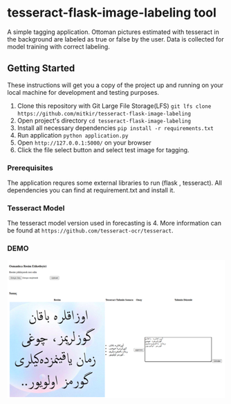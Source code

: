 # tesseract-flask-image-labeling tool
A simple tagging application. Ottoman pictures estimated with tesseract in the background are labeled as true or false by the user. Data is collected for model training with correct labeling.


## Getting Started
These instructions will get you a copy of the project up and running on your local machine for development and testing purposes.
1. Clone this repository with Git Large File Storage(LFS) `git lfs clone https://github.com/mitkir/tesseract-flask-image-labeling`
2. Open project's directory `cd tesseract-flask-image-labeling`
3. Install all necessary dependencies `pip install -r requirements.txt`
4. Run application `python application.py`
5. Open `http://127.0.0.1:5000/` on your browser
6. Click the file select button and select test image for tagging.


### Prerequisites
The application requres some external libraries to run (flask , tesseract).
All dependencies you can find at requirement.txt and install it.


### Tesseract Model
The tesseract model version used in forecasting is 4. More information can be found at `https://github.com/tesseract-ocr/tesseract`.


### DEMO
![Screenshot](demo.png)
